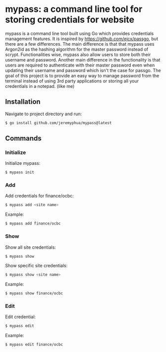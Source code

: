 # mypass: a command line tool for storing credentials for website

mypass is a command line tool built using Go which provides credentials management features. It is inspired by https://github.com/ejcx/passgo, but there are a few differences. The main difference is that that mypass uses Argon2id as the hashing algorithm for the master password instead of scrypt. Functionalities wise, mypass also allow users to store both their username and password. Another main difference in the functionality is that users are required to authenticate with their master password even when updating their username and password which isn't the case for passgo. The goal of this project is to provide an easy way to manage password from the terminal instead of using 3rd party applications or storing all your credentials in a notepad. (like me) 

## Installation

Navigate to project directory and run:

```bash
$ go install github.com/jeremyphua/mypass@latest
```

## Commands

### Initialize

Initialize mypass:

```bash
$ mypass init
```

### Add

Add credentials for finance/ocbc:

```bash
$ mypass add <site name>
```

Example:

```bash
$ mypass add finance/ocbc
```

### Show

Show all site credentials:

```bash
$ mypass show
```

Show specific site credentials:

```bash
$ mypass show <site name>
```

Example:

```bash
$ mypass show finance/ocbc
```

### Edit

Edit credential:

```bash
$ mypass edit
```

Example:

```bash
$ mypass edit finance/ocbc
```




